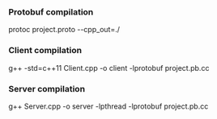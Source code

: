### Protobuf compilation
protoc project.proto --cpp_out=./

### Client compilation
g++ -std=c++11 Client.cpp -o client -lprotobuf project.pb.cc

### Server compilation
g++ Server.cpp -o server -lpthread -lprotobuf project.pb.cc